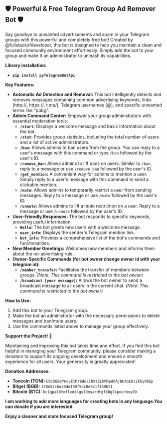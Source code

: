 ## 🛡️ Powerful & Free Telegram Group Ad Remover Bot 🛡️

Say goodbye to unwanted advertisements and spam in your Telegram groups with this powerful and completely free bot! Created by @fullstackofdeveloper, this bot is designed to help you maintain a clean and focused community environment effortlessly. Simply add the bot to your group and make it an administrator to unleash its capabilities.

**Library installation:**
* **`pip install pyTelegramBotApi`**

**Key Features:**

* **Automatic Ad Detection and Removal:** This bot intelligently detects and removes messages containing common advertising keywords, links (http://, https://, t.me/), Telegram usernames (@), and specific unwanted terms like "pubg".
* **Admin Command Center:** Empower your group administrators with essential moderation tools:
    * **`/start`:**  Displays a welcome message and basic information about the bot.
    * **`/stat`:**  Provides group statistics, including the total number of users and a list of active administrators.
    * **`/ban`:**  Allows admins to ban users from the group. You can reply to a user's message with this command or type `/ban` followed by the user's ID.
    * **`/remove_ban`:**  Allows admins to lift bans on users. Similar to `/ban`, reply to a message or use `/remove_ban` followed by the user's ID.
    * **`/get_mention`:**  A convenient way for admins to mention a user. Simply reply to a user's message with this command to send a clickable mention.
    * **`/mute`:**  Allows admins to temporarily restrict a user from sending messages. Reply to a message or use `/mute` followed by the user's ID.
    * **`/unmute`:**  Allows admins to lift a mute restriction on a user. Reply to a message or use `/unmute` followed by the user's ID.
* **User-Friendly Responses:** The bot responds to specific keywords, providing useful information:
    * **`Hello`:** The bot greets new users with a welcome message.
    * **`user_info`:**  Displays the sender's Telegram mention link.
    * **`bot_info`:** Provides a comprehensive list of the bot's commands and functionalities.
* **New Member Greetings:**  Welcomes new members and informs them about the no-advertising rule.
* **Owner-Specific Commands (for bot owner change owner id with your telegram id):**
    * **`/member_transfer`:**  Facilitates the transfer of members between groups. *(Note: This command is restricted to the bot owner)*
    * **`/broadcast [your message]`:**  Allows the bot owner to send a broadcast message to all users in the current chat. *(Note: This command is restricted to the bot owner)*

**How to Use:**

1. Add this bot to your Telegram group.
2. Make the bot an administrator with the necessary permissions to delete messages and ban/mute users.
3. Use the commands listed above to manage your group effectively.

**Support the Project! 🙏**

Maintaining and improving this bot takes time and effort. If you find this bot helpful in managing your Telegram community, please consider making a donation to support its ongoing development and ensure a smooth experience for all users. Your generosity is greatly appreciated!

**Donation Addresses:**

* **Toncoin (TON):** `UQCSEBeYndvEtMrbdesihXt2LhWDpd6AjQHXGLDzikbyOKEp`
* **Bitget (BGB):** `378e52c6ea9de190f5dc0e9c1f439b51`
* **Bitcoin (BTC):** `bc1qpal8tmflxdz4gs70msardtqf88glkpxuhhvy09`

**I am working to add more languages for creating bots in any language.You can donate if you are interested**

**Enjoy a cleaner and more focused Telegram group!**
